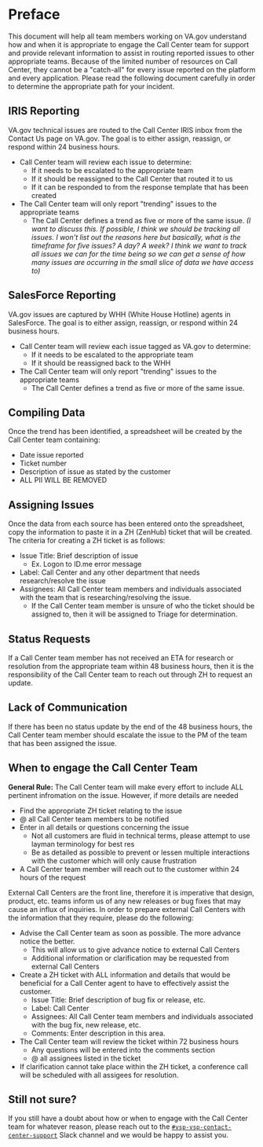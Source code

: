 # Preface
This document will help all team members working on VA.gov understand how and when it is appropriate to engage the Call Center team for support and provide relevant information to assist in routing reported issues to other appropriate teams.  Because of the limited number of resources on Call Center, they cannot be a "catch-all" for every issue reported on the platform and every application.  Please read the following document carefully in order to determine the appropriate path for your incident.

## IRIS Reporting

VA.gov technical issues are routed to the Call Center IRIS inbox from the Contact Us page on VA.gov.  The goal is to either assign, reassign, or respond within 24 business hours.
* Call Center team will review each issue to determine:
    * If it needs to be escalated to the appropriate team
    * If it should be reassigned to the Call Center that routed it to us
    * If it can be responded to from the response template that has been created
* The Call Center team will only report "trending" issues to the appropriate teams 
    * The Call Center defines a trend as five or more of the same issue. *(I want to discuss this. If possible, I think we should be tracking all issues. I won't list out the reasons here but basically, what is the timeframe for five issues? A day? A week? I think we want to track all issues we can for the time being so we can get a sense of how many issues are occurring in the small slice of data we have access to)* 
    
    
## SalesForce Reporting

VA.gov issues are captured by WHH (White House Hotline) agents in SalesForce.  The goal is to either assign, reassign, or respond within 24 business hours.
* Call Center team will review each issue tagged as VA.gov to determine:
  * If it needs to be escalated to the appropriate team
  * If it should be reassigned back to the WHH
* The Call Center team will only report "trending" issues to the appropriate teams
    * The Call Center defines a trend as five or more of the same issue.

## Compiling Data
Once the trend has been identified, a spreadsheet will be created by the Call Center team containing:
* Date issue reported
* Ticket number
* Description of issue as stated by the customer
* ALL PII WILL BE REMOVED

## Assigning Issues
Once the data from each source has been entered onto the spreadsheet, copy the information to paste it in a ZH (ZenHub) ticket that will be created.  The criteria for creating a ZH ticket is as follows:
* Issue Title: Brief description of issue
    * Ex. Logon to ID.me error message
* Label: Call Center and any other department that needs research/resolve the issue
* Assignees: All Call Center team members and individuals associated with the team that is researching/resolving the issue.
    * If the Call Center team member is unsure of who the ticket should be assigned to, then it will be assigned to Triage for determination.

## Status Requests
If a Call Center team member has not received an ETA for research or resolution from the appropriate team within 48 business hours, then it is the responsibility of the Call Center team to reach out through ZH to request an update.

## Lack of Communication
If there has been no status update by the end of the 48 business hours, the Call Center team member should escalate the issue to the PM of the team that has been assigned the issue.


## When to engage the Call Center Team
  
**General Rule:** The Call Center team will make every effort to include ALL pertinent infromation on the issue.  However, if more details are needed
- Find the appropriate ZH ticket relating to the issue
- @ all Call Center team members to be notified 
- Enter in all details or questions concerning the issue
  - Not all customers are fluid in technical terms, please attempt to use layman terminology for best res
  - Be as detailed as possible to prevent or lessen multiple interactions with the customer which will only cause frustration
- A Call Center team member will reach out to the customer within 24 hours of the request

External Call Centers are the front line, therefore it is imperative that design, product, etc. teams inform us of any new releases or bug fixes that may cause an influx of inquiries.
In order to prepare external Call Centers with the information that they require, please do the following:
- Advise the Call Center team as soon as possible.  The more advance notice the better.
   - This will allow us to give advance notice to external Call Centers
   - Additional information or clarification may be requested from external Call Centers
- Create a ZH ticket with ALL information and details that would be beneficial for a Call Center agent to have to effectively assist the customer.
   - Issue Title: Brief description of bug fix or release, etc.
   - Label: Call Center
   - Assignees: All Call Center team members and individuals associated with the bug fix, new release, etc.
   - Comments: Enter description in this area.
- The Call Center team will review the ticket within 72 business hours
   - Any questions will be entered into the comments section 
   - @ all assignees listed in the ticket
- If clarification cannot take place within the ZH ticket, a conference call will be scheduled with all assigees for resolution.   


## Still not sure?

If you still have a doubt about how or when to engage with the Call Center team for whatever reason, please reach out to the [`#vsp-vsp-contact-center-support`](https://dsva.slack.com/messages/CK1FA11H8) Slack channel and we would be happy to assist you.
